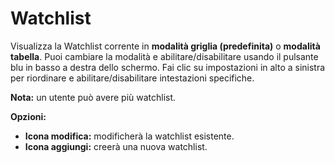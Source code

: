 # **Watchlist**

Visualizza la Watchlist corrente in **modalità griglia (predefinita)** o **modalità tabella**. 
Puoi cambiare la modalità e abilitare/disabilitare usando il pulsante blu in basso a destra dello schermo.
Fai clic su impostazioni in alto a sinistra per riordinare e abilitare/disabilitare intestazioni specifiche.

**Nota:** un utente può avere più watchlist.

**Opzioni:**
- **Icona modifica:** modificherà la watchlist esistente.
- **Icona aggiungi:** creerà una nuova watchlist.